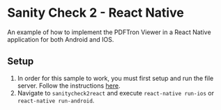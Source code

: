 # Sanity Check 2 - React Native

An example of how to implement the PDFTron Viewer in a React Native application for both Android and IOS.

## Setup
1. In order for this sample to work, you must first setup and run the file server. Follow the instructions [here](https://github.com/YonZhou/Xamarin-Android-and-IOS-Sanity-Check-2#setting-up-the-file-server).
2. Navigate to `sanitycheck2react` and execute `react-native run-ios` or `react-native run-android`.
